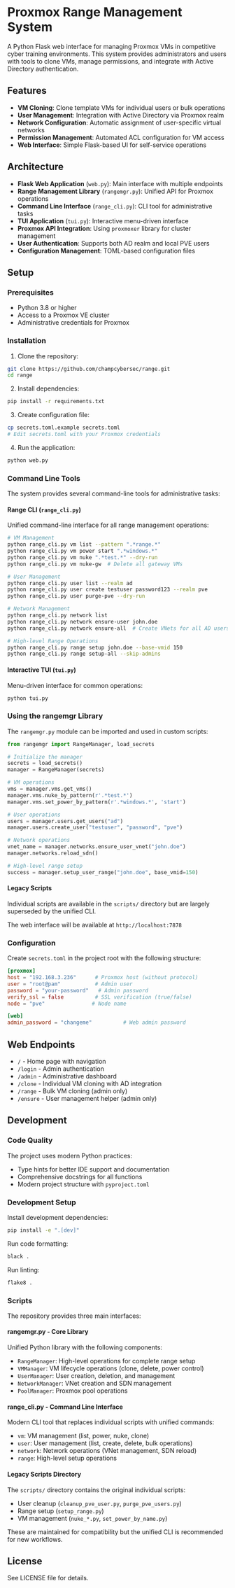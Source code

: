 # Proxmox Range Management System

A Python Flask web interface for managing Proxmox VMs in competitive cyber training environments. This system provides administrators and users with tools to clone VMs, manage permissions, and integrate with Active Directory authentication.

## Features

- **VM Cloning**: Clone template VMs for individual users or bulk operations
- **User Management**: Integration with Active Directory via Proxmox realm
- **Network Configuration**: Automatic assignment of user-specific virtual networks
- **Permission Management**: Automated ACL configuration for VM access
- **Web Interface**: Simple Flask-based UI for self-service operations

## Architecture

- **Flask Web Application** (`web.py`): Main interface with multiple endpoints
- **Range Management Library** (`rangemgr.py`): Unified API for Proxmox operations
- **Command Line Interface** (`range_cli.py`): CLI tool for administrative tasks
- **TUI Application** (`tui.py`): Interactive menu-driven interface
- **Proxmox API Integration**: Using `proxmoxer` library for cluster management
- **User Authentication**: Supports both AD realm and local PVE users
- **Configuration Management**: TOML-based configuration files

## Setup

### Prerequisites

- Python 3.8 or higher
- Access to a Proxmox VE cluster
- Administrative credentials for Proxmox

### Installation

1. Clone the repository:
```bash
git clone https://github.com/champcybersec/range.git
cd range
```

2. Install dependencies:
```bash
pip install -r requirements.txt
```

3. Create configuration file:
```bash
cp secrets.toml.example secrets.toml
# Edit secrets.toml with your Proxmox credentials
```

4. Run the application:
```bash
python web.py
```

### Command Line Tools

The system provides several command-line tools for administrative tasks:

#### Range CLI (`range_cli.py`)
Unified command-line interface for all range management operations:

```bash
# VM Management
python range_cli.py vm list --pattern ".*range.*"
python range_cli.py vm power start ".*windows.*"
python range_cli.py vm nuke ".*test.*" --dry-run
python range_cli.py vm nuke-gw  # Delete all gateway VMs

# User Management  
python range_cli.py user list --realm ad
python range_cli.py user create testuser password123 --realm pve
python range_cli.py user purge-pve --dry-run

# Network Management
python range_cli.py network list
python range_cli.py network ensure-user john.doe
python range_cli.py network ensure-all  # Create VNets for all AD users

# High-level Range Operations
python range_cli.py range setup john.doe --base-vmid 150
python range_cli.py range setup-all --skip-admins
```

#### Interactive TUI (`tui.py`)
Menu-driven interface for common operations:
```bash
python tui.py
```

### Using the rangemgr Library

The `rangemgr.py` module can be imported and used in custom scripts:

```python
from rangemgr import RangeManager, load_secrets

# Initialize the manager
secrets = load_secrets()
manager = RangeManager(secrets)

# VM operations
vms = manager.vms.get_vms()
manager.vms.nuke_by_pattern(r'.*test.*')
manager.vms.set_power_by_pattern(r'.*windows.*', 'start')

# User operations  
users = manager.users.get_users("ad")
manager.users.create_user("testuser", "password", "pve")

# Network operations
vnet_name = manager.networks.ensure_user_vnet("john.doe")
manager.networks.reload_sdn()

# High-level range setup
success = manager.setup_user_range("john.doe", base_vmid=150)
```

#### Legacy Scripts
Individual scripts are available in the `scripts/` directory but are largely superseded by the unified CLI.

The web interface will be available at `http://localhost:7878`

### Configuration

Create `secrets.toml` in the project root with the following structure:

```toml
[proxmox]
host = "192.168.3.236"      # Proxmox host (without protocol)
user = "root@pam"           # Admin user
password = "your-password"   # Admin password
verify_ssl = false          # SSL verification (true/false)
node = "pve"               # Node name

[web]
admin_password = "changeme"          # Web admin password
```

## Web Endpoints

- `/` - Home page with navigation
- `/login` - Admin authentication
- `/admin` - Administrative dashboard
- `/clone` - Individual VM cloning with AD integration
- `/range` - Bulk VM cloning (admin only)
- `/ensure` - User management helper (admin only)

## Development

### Code Quality

The project uses modern Python practices:
- Type hints for better IDE support and documentation
- Comprehensive docstrings for all functions
- Modern project structure with `pyproject.toml`

### Development Setup

Install development dependencies:
```bash
pip install -e ".[dev]"
```

Run code formatting:
```bash
black .
```

Run linting:
```bash
flake8 .
```

### Scripts

The repository provides three main interfaces:

#### rangemgr.py - Core Library
Unified Python library with the following components:
- `RangeManager`: High-level operations for complete range setup
- `VMManager`: VM lifecycle operations (clone, delete, power control)
- `UserManager`: User creation, deletion, and management
- `NetworkManager`: VNet creation and SDN management
- `PoolManager`: Proxmox pool operations

#### range_cli.py - Command Line Interface
Modern CLI tool that replaces individual scripts with unified commands:
- `vm`: VM management (list, power, nuke, clone)
- `user`: User management (list, create, delete, bulk operations)
- `network`: Network operations (VNet management, SDN reload)
- `range`: High-level setup operations

#### Legacy Scripts Directory
The `scripts/` directory contains the original individual scripts:
- User cleanup (`cleanup_pve_user.py`, `purge_pve_users.py`)
- Range setup (`setup_range.py`)
- VM management (`nuke_*.py`, `set_power_by_name.py`)

These are maintained for compatibility but the unified CLI is recommended for new workflows.

## License

See LICENSE file for details.
